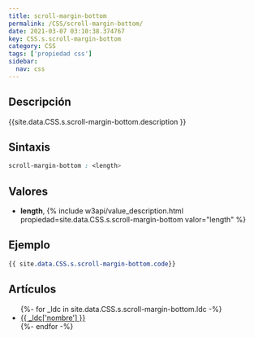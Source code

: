 ```yaml
---
title: scroll-margin-bottom
permalink: /CSS/scroll-margin-bottom/
date: 2021-03-07 03:10:38.374767
key: CSS.s.scroll-margin-bottom
category: CSS
tags: ['propiedad css']
sidebar: 
  nav: css
---
```


## Descripción
{{site.data.CSS.s.scroll-margin-bottom.description }}

## Sintaxis
~~~css
scroll-margin-bottom : <length>
~~~

## Valores
* **length**,  {% include w3api/value_description.html propiedad=site.data.CSS.s.scroll-margin-bottom valor="length" %}

## Ejemplo
~~~css
{{ site.data.CSS.s.scroll-margin-bottom.code}}
~~~

## Artículos
<ul>
{%- for _ldc in site.data.CSS.s.scroll-margin-bottom.ldc -%}
   <li>
       <a href="{{_ldc['url'] }}">{{ _ldc['nombre'] }}</a>
   </li>
{%- endfor -%}
</ul>
